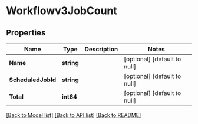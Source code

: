 # Workflowv3JobCount

## Properties
Name | Type | Description | Notes
------------ | ------------- | ------------- | -------------
**Name** | **string** |  | [optional] [default to null]
**ScheduledJobId** | **string** |  | [optional] [default to null]
**Total** | **int64** |  | [optional] [default to null]

[[Back to Model list]](../README.md#documentation-for-models) [[Back to API list]](../README.md#documentation-for-api-endpoints) [[Back to README]](../README.md)

